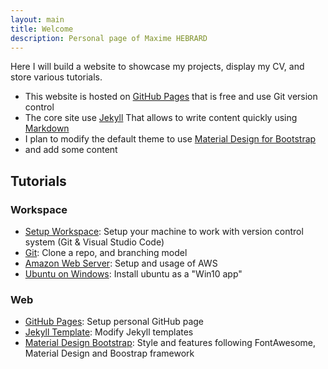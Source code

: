 ```yaml
---
layout: main
title: Welcome
description: Personal page of Maxime HEBRARD
---
```


Here I will build a website to showcase my projects, display my CV, and store various tutorials.

* This website is hosted on [GitHub Pages](https://pages.github.com/) that is free and use Git version control
* The core site use [Jekyll](https://jekyllrb.com/) That allows to write content quickly using [Markdown](https://www.markdownguide.org/)
* I plan to modify the default theme to use [Material Design for Bootstrap](https://mdbootstrap.com/docs/jquery/)
* and add some content

## Tutorials

### Workspace

* [Setup Workspace](tutorials/setup.html): Setup your machine to work with version control system (Git & Visual Studio Code)
* [Git](tutorials/git.html): Clone a repo, and branching model
* [Amazon Web Server](tutorials/aws.html): Setup and usage of AWS
* [Ubuntu on Windows](tutorials/ubuntu.html): Install ubuntu as a "Win10 app"

### Web

* [GitHub Pages](tutorials/page.html): Setup personal GitHub page
* [Jekyll Template](tutorials/jekyll.html): Modify Jekyll templates
* [Material Design Bootstrap](tutorials/mdb.html): Style and features following FontAwesome, Material Design and Boostrap framework
